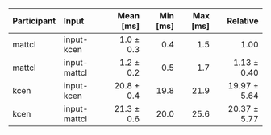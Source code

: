 | Participant | Input | Mean [ms] | Min [ms] | Max [ms] | Relative |
|:---|:---|---:|---:|---:|---:|
| mattcl | input-kcen | 1.0 ± 0.3 | 0.4 | 1.5 | 1.00 |
| mattcl | input-mattcl | 1.2 ± 0.2 | 0.5 | 1.7 | 1.13 ± 0.40 |
| kcen | input-kcen | 20.8 ± 0.4 | 19.8 | 21.9 | 19.97 ± 5.64 |
| kcen | input-mattcl | 21.3 ± 0.6 | 20.0 | 25.6 | 20.37 ± 5.77 |
